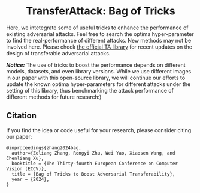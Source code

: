 <h1 align="center">TransferAttack: Bag of Tricks</h1>


Here, we intetegrate some of useful tricks to enhance the performance of existing adversarial attacks. Feel free to search the optima hyper-parameter to find the real-performance of different attacks. New methods may not be involved here. Please check [the official TA library](https://github.com/Trustworthy-AI-Group/TransferAttack) for recent updates on the design of transferable adversarial attacks. 

***Notice:*** The use of tricks to boost the performance depends on different models, datasets, and even library versions. While we use different images in our paper with this open-source library,  we will continue our efforts to update the known optima hyper-parameters for different attacks under the setting of this library, thus  benchmarking the attack performance of different methods for future research:) 


## Citation

If you find the idea or code useful for your research, please consider citing our paper:

```
@inproceedings{zhang2024bag,
  author={Zeliang Zhang, Rongyi Zhu, Wei Yao, Xiaosen Wang, and  Chenliang Xu},
  booktitle = {The Thirty-fourth European Conference on Computer Vision (ECCV)},
  title = {Bag of Tricks to Boost Adversarial Transferability},
  year = {2024},
}

